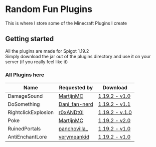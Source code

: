 # Random Fun Plugins
This is where I store some of the Minecraft Plugins I create

## Getting started
All the plugins are made for Spigot 1.19.2\
Simply download the jar out of the plugins directory and use it on your server (if you really feel like it)

### All Plugins here
| Name | Requested by | Download |
| --- | --- | --- |
| DamageSound | [MartijnMC](https://www.reddit.com/user/MartijnMC/) | [1.19.2 - v1.0](https://raw.githubusercontent.com/pxlmo/rfp/main/DamageSound/DamageSound-1.0-SNAPSHOT.jar) |
| DoSomething | [Dani_fan-nerd](https://www.reddit.com/user/Dani_fan-nerd/) | [1.19.2 - v1.1](https://raw.githubusercontent.com/pxlmo/rfp/main/DoSomething/DoSomething-1.1.jar) |
| RightclickExplosion | [r0xANDt0l](https://www.reddit.com/user/r0xANDt0l/) | [1.19.2 - v.1.0](https://raw.githubusercontent.com/pxlmo/rfp/main/RightclickExplosion/RightclickExplosion-1.0-compiled.jar) |
| Poke | [MartijnMC](https://www.reddit.com/user/MartijnMC/) | [1.19.2 - v2.0](https://raw.githubusercontent.com/pxlmo/rfp/main/Poke/Poke-2.0.jar) |
| RuinedPortals | [panchovilla_](https://www.reddit.com/user/panchovilla_/) | [1.19.2 - v1.0](https://raw.githubusercontent.com/pxlmo/rfp/main/RuinedPortals/RuinedPortals-1.0.jar) |
| AntiEnchantLore | [verymeankid](https://www.reddit.com/user/verymeankid) | [1.19.2 - v1.0](https://raw.githubusercontent.com/pxlmo/rfp/main/AntiEnchantLore/AntiEnchantLore-1.0.jar) |

